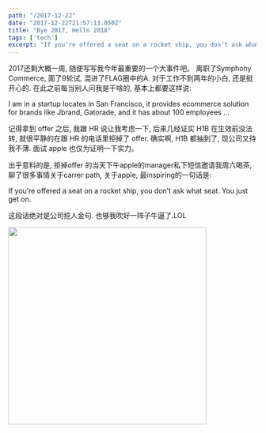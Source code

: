 ```yaml
---
path: "/2017-12-22"
date: "2017-12-22T21:57:13.050Z"
title: "Bye 2017, Hello 2018"
tags: ['tech']
excerpt: "If you’re offered a seat on a rocket ship, you don’t ask what seat. You just get on."
---
```


<p class="col-6">
  2017还剩大概一周, 随便写写我今年最重要的一个大事件吧。
  离职了Symphony Commerce, 面了9轮试, 混进了FLAG圈中的A. 
  对于工作不到两年的小白, 还是挺开心的. 
  在此之前每当别人问我是干啥的, 基本上都要这样说: 
</p>

<p class="col-6 quote">
  I am in a startup locates in San Francisco, it provides ecommerce solution for brands like Jbrand, 
  Gatorade, and it has about 100 employees ...
</p>

<p class="col-6">
  记得拿到 offer 之后, 我跟 HR 说让我考虑一下, 
  后来几经证实 H1B 在生效前没法转, 就很平静的在跟 HR 的电话里拒掉了 offer. 
  确实啊, H1B 都抽到了, 现公司又待我不薄. 面试 apple 也仅为证明一下实力。
</p>

<p class="col-6">
  出乎意料的是, 拒掉offer 的当天下午apple的manager私下短信邀请我周六喝茶,
  聊了很多事情关于carrer path, 关于apple, 最inspiring的一句话是:
</p>

<p class="col-6 quote">
  If you’re offered a seat on a rocket ship, you don’t ask what seat. You just get on.
</p>

<p class="col-6">
  这段话绝对是公司挖人金句.
  也够我吹好一阵子牛逼了.LOL
</p>

<img style="width:400px;"  src="https://images.apple.com/ae/apple-events/september-2017/video/poster_medium.jpg"/>
